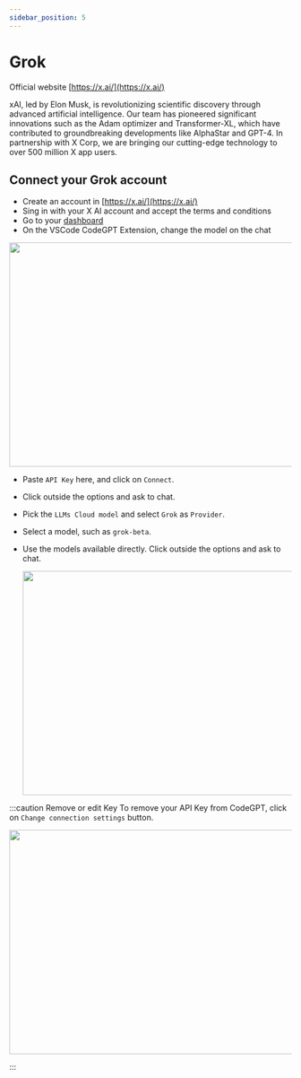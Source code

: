 ```yaml
---
sidebar_position: 5
---
```


# Grok

Official website [https://x.ai/](https://x.ai/)

xAI, led by Elon Musk, is revolutionizing scientific discovery through advanced artificial intelligence. Our team has pioneered significant innovations such as the Adam optimizer and Transformer-XL, which have contributed to groundbreaking developments like AlphaStar and GPT-4. In partnership with X Corp, we are bringing our cutting-edge technology to over 500 million X app users.

## Connect your Grok account

- Create an account in [https://x.ai/](https://x.ai/)
- Sing in with your X AI account and accept the terms and conditions
- Go to your [dashboard](https://x.ai/api)
- On the VSCode CodeGPT Extension, change the model on the chat

<p align="center"><img width="550" height="400" src="https://github.com/user-attachments/assets/0a6791c5-bdf1-4410-a77a-4e9083993b7a"/></p>

- Paste `API Key` here, and click on `Connect`.
- Click outside the options and ask to chat.
- Pick the `LLMs Cloud model` and select `Grok` as `Provider`.
- Select a model, such as `grok-beta`.
- Use the models available directly. Click outside the options and ask to chat.

  <p align="center"><img width="550" height="400" src="https://github.com/user-attachments/assets/661183cb-15d5-42b6-a756-959ada04df4a"/></p>

:::caution Remove or edit Key
To remove your API Key from CodeGPT, click on `Change connection settings` button.
 <p align="center"><img width="550" height="400" src="https://github.com/user-attachments/assets/e1fb3e48-d670-4722-ba4f-c167fd41e872"/></p>
:::
